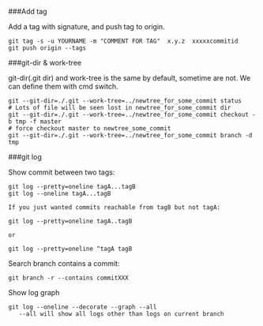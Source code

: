 ###Add tag

Add a tag with signature, and push tag to origin.

    git tag -s -u YOURNAME -m "COMMENT FOR TAG"  x.y.z  xxxxxcommitid
    git push origin --tags


###git-dir & work-tree

git-dir(.git dir) and work-tree is the same by default, sometime are not. We can define them with cmd switch.
```
git --git-dir=./.git --work-tree=../newtree_for_some_commit status
# Lots of file will be seen lost in newtree_for_some_commit dir
git --git-dir=./.git --work-tree=../newtree_for_some_commit checkout -b tmp -f master
# force checkout master to newtree_some_commit
git --git-dir=./.git --work-tree=../newtree_for_some_commit branch -d tmp

```

###git log

Show commit between two tags:
```
git log --pretty=oneline tagA...tagB
git log --oneline tagA...tagB

If you just wanted commits reachable from tagB but not tagA:

git log --pretty=oneline tagA..tagB    

or

git log --pretty=oneline ^tagA tagB

```

Search branch contains a commit:
```
git branch -r --contains commitXXX

```

Show log graph
```
git log --oneline --decorate --graph --all
   --all will show all logs other than logs on current branch
   
```
